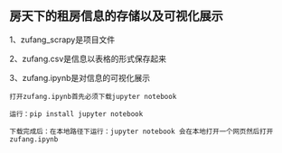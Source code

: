 ## 房天下的租房信息的存储以及可视化展示

1、zufang_scrapy是项目文件

2、zufang.csv是信息以表格的形式保存起来

3、zufang.ipynb是对信息的可视化展示
	
	打开zufang.ipynb首先必须下载jupyter notebook

	运行：pip install jupyter notebook

	下载完成后：在本地路径下运行：jupyter notebook 会在本地打开一个网页然后打开zufang.ipynb